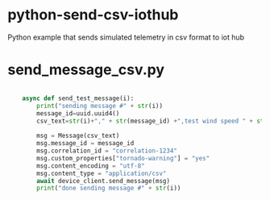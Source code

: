 # python-send-csv-iothub
Python example that sends simulated telemetry in csv format to iot hub

# send_message_csv.py
```py

    async def send_test_message(i):
        print("sending message #" + str(i))
        message_id=uuid.uuid4()
        csv_text=str(i)+"," + str(message_id) +",test wind speed " + str(i) + "," +datetime.datetime.now().strftime("%d/%m/%Y %H:%M:%S")
        
        msg = Message(csv_text)
        msg.message_id = message_id
        msg.correlation_id = "correlation-1234"
        msg.custom_properties["tornado-warning"] = "yes"
        msg.content_encoding = "utf-8"
        msg.content_type = "application/csv"
        await device_client.send_message(msg)
        print("done sending message #" + str(i))
```